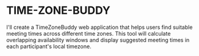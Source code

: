 # TIME-ZONE-BUDDY
I'll create a TimeZoneBuddy web application that helps users find suitable meeting times across different time zones. This tool will calculate overlapping availability windows and display suggested meeting times in each participant's local timezone.
